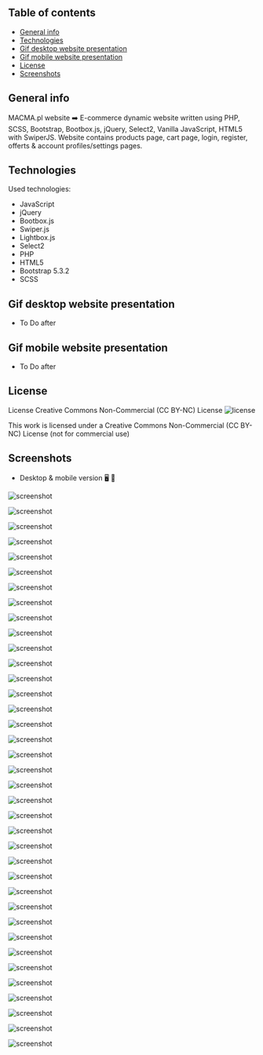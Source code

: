 ## Table of contents
* [General info](#general-info)
* [Technologies](#technologies)
* [Gif desktop website presentation](#gif-desktop-website-presentation)
* [Gif mobile website presentation](#gif-mobile-website-presentation)
* [License](#license)
* [Screenshots](#screenshots)

## General info
MACMA.pl website ➡️ E-commerce dynamic website written using PHP, SCSS, Bootstrap, Bootbox.js, jQuery, Select2, Vanilla JavaScript, HTML5 with SwiperJS. Website contains products page, cart page, login, register, offerts & account profiles/settings pages.

## Technologies   
Used technologies:
* JavaScript
* jQuery
* Bootbox.js
* Swiper.js
* Lightbox.js
* Select2
* PHP
* HTML5
* Bootstrap 5.3.2
* SCSS

## Gif desktop website presentation

* To Do after

## Gif mobile website presentation

* To Do after

## License
License Creative Commons Non-Commercial (CC BY-NC) License ![license](https://mirrors.creativecommons.org/presskit/buttons/88x31/svg/by-nc.svg)

This work is licensed under a Creative Commons Non-Commercial (CC BY-NC) License (not for commercial use)    

## Screenshots
* Desktop & mobile version :desktop_computer: :iphone:       
 
![screenshot](./screenshots/macma_screenshot_01.jpg)  
 
![screenshot](./screenshots/macma_screenshot_02.jpg)  

![screenshot](./screenshots/macma_screenshot_03.jpg)  

![screenshot](./screenshots/macma_screenshot_04.jpg)  

![screenshot](./screenshots/macma_screenshot_05.jpg)  

![screenshot](./screenshots/macma_screenshot_06.jpg)  

![screenshot](./screenshots/macma_screenshot_07.jpg)  

![screenshot](./screenshots/macma_screenshot_08.jpg)  

![screenshot](./screenshots/macma_screenshot_09.jpg)  

![screenshot](./screenshots/macma_screenshot_10.jpg)    

![screenshot](./screenshots/macma_screenshot_11.jpg)  

![screenshot](./screenshots/macma_screenshot_12.jpg)  

![screenshot](./screenshots/macma_screenshot_13.jpg)  

![screenshot](./screenshots/macma_screenshot_14.jpg)  

![screenshot](./screenshots/macma_screenshot_15.jpg)  

![screenshot](./screenshots/macma_screenshot_16.jpg)  

![screenshot](./screenshots/macma_screenshot_17.jpg)  

![screenshot](./screenshots/macma_screenshot_18.jpg)  

![screenshot](./screenshots/macma_screenshot_19.jpg)  

![screenshot](./screenshots/macma_screenshot_20.jpg)  

![screenshot](./screenshots/macma_screenshot_21.jpg)  

![screenshot](./screenshots/macma_screenshot_22.jpg)  

![screenshot](./screenshots/macma_screenshot_23.jpg)  

![screenshot](./screenshots/macma_screenshot_24.jpg)  

![screenshot](./screenshots/macma_screenshot_25.jpg)  

![screenshot](./screenshots/macma_screenshot_26.jpg)  

![screenshot](./screenshots/macma_screenshot_27.jpg)  

![screenshot](./screenshots/macma_screenshot_28.jpg)  

![screenshot](./screenshots/macma_screenshot_29.jpg)  

![screenshot](./screenshots/macma_screenshot_30.jpg)  

![screenshot](./screenshots/macma_screenshot_31.jpg)  

![screenshot](./screenshots/macma_screenshot_32.jpg)  

![screenshot](./screenshots/macma_screenshot_33.jpg)  

![screenshot](./screenshots/macma_screenshot_34.jpg)  

![screenshot](./screenshots/macma_screenshot_35.jpg)  

![screenshot](./screenshots/macma_screenshot_36.jpg)  

![screenshot](./screenshots/macma_screenshot_37.jpg)  